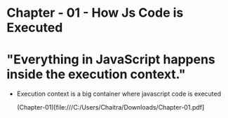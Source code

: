 # Chapter - 01 - How Js Code is Executed
  # "Everything in JavaScript happens inside the execution context."
- Execution context is a big container where javascript code is executed

  (Chapter-01)[file:///C:/Users/Chaitra/Downloads/Chapter-01.pdf]
  
